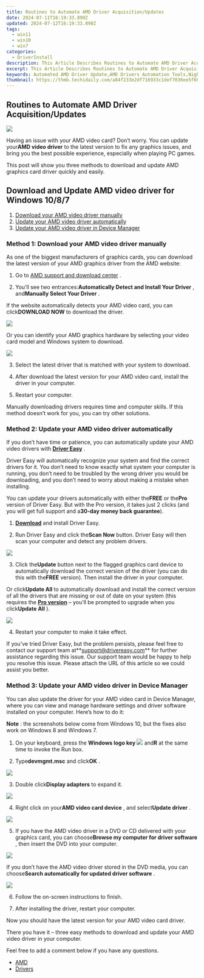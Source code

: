 ```yaml
---
title: Routines to Automate AMD Driver Acquisition/Updates
date: 2024-07-11T16:19:33.890Z
updated: 2024-07-12T16:19:33.890Z
tags:
  - win11
  - win10
  - win7
categories:
  - DriverInstall
description: This Article Describes Routines to Automate AMD Driver Acquisition/Updates
excerpt: This Article Describes Routines to Automate AMD Driver Acquisition/Updates
keywords: Automated AMD Driver Update,AMD Drivers Automation Tools,Nightly AMD Driver Updates,AMD Driver Management Software,Precision AMD Driver Updates,AMD Drivers Schedule Automation,Efficient AMD Driver Updates
thumbnail: https://thmb.techidaily.com/a84f233e2df716933c1def7036ee5f60e5a298fe75b79753bbc6bfd2f6d9a6e5.jpg
---
```


## Routines to Automate AMD Driver Acquisition/Updates

![](https://images.drivereasy.com/wp-content/uploads/2018/06/img_5b1f83ad32d29.jpg)

 Having an issue with your AMD video card? Don’t worry. You can update your**AMD video driver** to the latest version to fix any graphics issues, and bring you the best possible experience, especially when playing PC games.

 This post will show you three methods to download and update AMD graphics card driver quickly and easily.

## Download and Update AMD video driver for Windows 10/8/7

1. [Download your AMD video driver manually](#Fix1)
2. [Update your AMD video driver automatically](#Fix2)
3. [Update your AMD video driver in Device Manager](#Fix3)

### Method 1: Download your AMD video driver manually

 As one of the biggest manufacturers of graphics cards, you can download the latest version of your AMD graphics driver from the AMD website:

 1) Go to [AMD support and download center](https://support.amd.com/en-us/download) .

 2) You’ll see two entrances:**Automatically Detect and Install Your Driver** , and**Manually Select Your Driver** .

 If the website automatically detects your AMD video card, you can click**DOWNLOAD NOW** to download the driver.

![](https://images.drivereasy.com/wp-content/uploads/2018/06/img_5b1f81d33633c.jpg)

 Or you can identify your AMD graphics hardware by selecting your video card model and Windows system to download.

![](https://images.drivereasy.com/wp-content/uploads/2018/06/img_5b1f82b2be76c.jpg)

3) Select the latest driver that is matched with your system to download.

4) After download the latest version for your AMD video card, install the driver in your computer.

5) Restart your computer.

 Manually downloading drivers requires time and computer skills. If this method doesn’t work for you, you can try other solutions.

### Method 2: Update your AMD video driver automatically

 If you don’t have time or patience, you can automatically update your AMD video drivers with **[Driver Easy](https://tools.techidaily.com/drivereasy/download/)**  .

 Driver Easy will automatically recognize your system and find the correct drivers for it. You don’t need to know exactly what system your computer is running, you don’t need to be troubled by the wrong driver you would be downloading, and you don’t need to worry about making a mistake when installing.

 You can update your drivers automatically with either the**FREE** or the**Pro** version of Driver Easy. But with the Pro version, it takes just 2 clicks (and you will get full support and a**30-day money back guarantee**).

 1) **[Download](https://tools.techidaily.com/drivereasy/download/)**  and install Driver Easy.

 2) Run Driver Easy and click the**Scan Now** button. Driver Easy will then scan your computer and detect any problem drivers.

![](https://images.drivereasy.com/wp-content/uploads/2018/06/img_5b11094416ece.jpg)

 3) Click the**Update** button next to the flagged graphics card device to automatically download the correct version of the driver (you can do this with the**FREE** version). Then install the driver in your computer.

 Or click**Update All** to automatically download and install the correct version of all the drivers that are missing or out of date on your system (this requires the **[Pro version](https://tools.techidaily.com/drivereasy/download/)**  – you’ll be prompted to upgrade when you click**Update All** ).

![](https://images.drivereasy.com/wp-content/uploads/2018/06/img_5b1f84eae6ca1.jpg)

4) Restart your computer to make it take effect.

 If you’ve tried Driver Easy, but the problem persists, please feel free to contact our support team at**<support@drivereasy.com>** for further assistance regarding this issue. Our support team would be happy to help you resolve this issue. Please attach the URL of this article so we could assist you better.

### Method 3: Update your AMD video driver in Device Manager

 You can also update the driver for your AMD video card in Device Manager, where you can view and manage hardware settings and driver software installed on your computer. Here’s how to do it:

**Note** : the screenshots below come from Windows 10, but the fixes also work on Windows 8 and Windows 7.

 1) On your keyboard, press the **Windows logo key ![](https://images.drivereasy.com/wp-content/uploads/2017/09/img_59b0b16974940.png)**  and**R** at the same time to invoke the Run box.

 2) Type**devmgmt.msc** and click**OK** .

![](https://images.drivereasy.com/wp-content/uploads/2018/06/img_5b1f85504ee6f.jpg)

 3) Double click**Display adapters** to expand it.

![](https://images.drivereasy.com/wp-content/uploads/2018/06/img_5b1f857166088.jpg)

 4) Right click on your**AMD video card device** , and select**Update driver** .

![](https://images.drivereasy.com/wp-content/uploads/2018/06/img_5b17a789b323b.png)

 5) If you have the AMD video driver in a DVD or CD delivered with your graphics card, you can choose**Browse my computer for driver software** , then insert the DVD into your computer.

![](https://images.drivereasy.com/wp-content/uploads/2018/06/img_5b1f85aa9e26e.jpg)

 If you don’t have the AMD video driver stored in the DVD media, you can choose**Search automatically for updated driver software** .

![](https://images.drivereasy.com/wp-content/uploads/2018/06/img_5b1f85bdaac43.jpg)

6) Follow the on-screen instructions to finish.

7) After installing the driver, restart your computer.

Now you should have the latest version for your AMD video card driver.

 There you have it – three easy methods to download and update your AMD video driver in your computer.

Feel free to add a comment below if you have any questions.

* [AMD](https://tools.techidaily.com/drivereasy/download/)
* [Drivers](https://tools.techidaily.com/drivereasy/download/)

<ins class="adsbygoogle"
     style="display:block"
     data-ad-format="autorelaxed"
     data-ad-client="ca-pub-7571918770474297"
     data-ad-slot="1223367746"></ins>



<ins class="adsbygoogle"
     style="display:block"
     data-ad-client="ca-pub-7571918770474297"
     data-ad-slot="8358498916"
     data-ad-format="auto"
     data-full-width-responsive="true"></ins>




